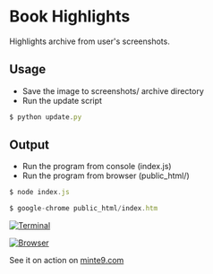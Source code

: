 # Book Highlights

Highlights archive from user's screenshots.

## Usage
- Save the image to screenshots/ archive directory
- Run the update script

~~~js
$ python update.py
~~~

## Output

- Run the program from console (index.js)
- Run the program from browser (public_html/)

~~~js
$ node index.js
~~~

~~~js
$ google-chrome public_html/index.htm 
~~~

[![Terminal](https://www.minte9.com/lib/images/github/book-highlights/highlight_02.png)](https://www.minte9.com)

[![Browser](https://www.minte9.com/lib/images/github/book-highlights/bh-04.png)](https://www.minte9.com)

See it on action on [minte9.com](https://www.minte9.com)

